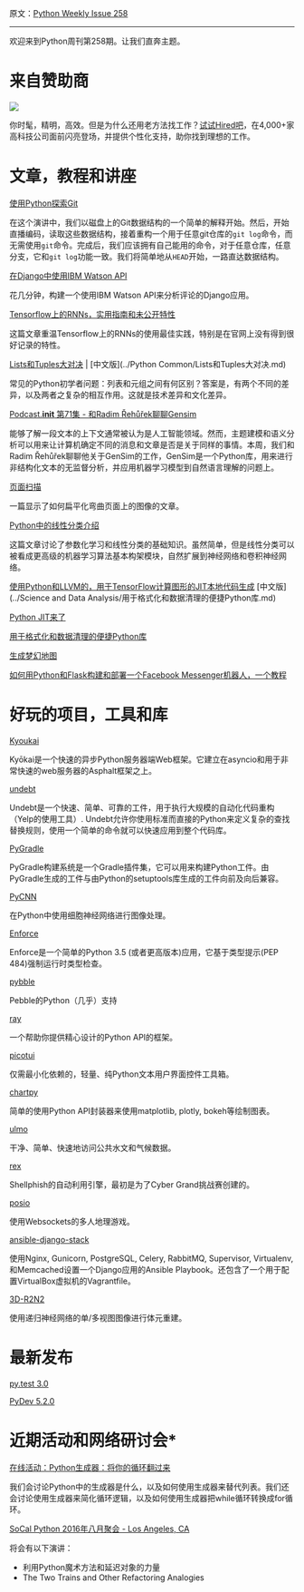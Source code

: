 原文：[Python Weekly Issue 258](http://us2.campaign-archive1.com/?u=e2e180baf855ac797ef407fc7&id=dadedf0a62&e=148158c7b4)

---

欢迎来到Python周刊第258期。让我们直奔主题。

# 来自赞助商

[![](https://gallery.mailchimp.com/e2e180baf855ac797ef407fc7/images/7394541b-6b55-4fde-8756-6b7547029f1b.png)](https://hired.com/?utm_source=newsletters&amp;utm_medium=pythonweekly&amp;utm_campaign=q3-16)

你时髦，精明，高效。但是为什么还用老方法找工作？[试试Hired吧](https://hired.com/?utm_source=newsletters&amp;utm_medium=pythonweekly&amp;utm_campaign=q3-16)，在4,000+家高科技公司面前闪亮登场，并提供个性化支持，助你找到理想的工作。


# 文章，教程和讲座

[使用Python探索Git](https://www.youtube.com/watch?v=CB9p8n3gugM)

在这个演讲中，我们以磁盘上的Git数据结构的一个简单的解释开始。然后，开始直播编码，读取这些数据结构，接着重构一个用于任意git仓库的`git log`命令，而无需使用`git`命令。完成后，我们应该拥有自己能用的命令，对于任意仓库，任意分支，它和`git log`功能一致。我们将简单地从`HEAD`开始，一路直达数据结构。

[在Django中使用IBM Watson API](https://www.epilis.gr/en/blog/2016/08/18/ibm-watson-apis-django/)

花几分钟，构建一个使用IBM Watson API来分析评论的Django应用。

[Tensorflow上的RNNs，实用指南和未公开特性](http://www.wildml.com/2016/08/rnns-in-tensorflow-a-practical-guide-and-undocumented-features/)

这篇文章重温Tensorflow上的RNNs的使用最佳实践，特别是在官网上没有得到很好记录的特性。

[Lists和Tuples大对决](http://nedbatchelder.com/blog/201608/lists_vs_tuples.html) | [中文版](../Python Common/Lists和Tuples大对决.md)

常见的Python初学者问题：列表和元组之间有何区别？答案是，有两个不同的差异，以及两者之复杂的相互作用。这就是技术差异和文化差异。

[Podcast.__init__ 第71集 - 和Radim Řehůřek聊聊Gensim](https://podcastinit.com/radim-rehurek-gensim.html)

能够了解一段文本的上下文通常被认为是人工智能领域。然而，主题建模和语义分析可以用来让计算机确定不同的消息和文章是否是关于同样的事情。本周，我们和Radim Řehůřek聊聊他关于GenSim的工作，GenSim是一个Python库，用来进行非结构化文本的无监督分析，并应用机器学习模型到自然语言理解的问题上。

[页面扫描](https://mzucker.github.io/2016/08/15/page-dewarping.html)

一篇显示了如何扁平化弯曲页面上的图像的文章。

[Python中的线性分类介绍](http://www.pyimagesearch.com/2016/08/22/an-intro-to-linear-classification-with-python/)

这篇文章讨论了参数化学习和线性分类的基础知识。虽然简单，但是线性分类可以被看成更高级的机器学习算法基本构架模块，自然扩展到神经网络和卷积神经网络。

[使用Python和LLVM的，用于TensorFlow计算图形的JIT本地代码生成](http://blog.christianperone.com/2016/08/jit-native-code-generation-for-tensorflow-computation-graphs-using-python-and-llvm/) [中文版](../Science and Data Analysis/用于格式化和数据清理的便捷Python库.md)

[Python JIT来了](https://lwn.net/Articles/691070/)

[用于格式化和数据清理的便捷Python库](https://blog.modeanalytics.com/python-data-cleaning-libraries/)

[生成梦幻地图](http://mewo2.com/notes/terrain/)

[如何用Python和Flask构建和部署一个Facebook Messenger机器人，一个教程](http://tsaprailis.com/2016/06/02/How-to-build-and-deploy-a-Facebook-Messenger-bot-with-Python-and-Flask-a-tutorial/)


# 好玩的项目，工具和库

[Kyoukai](https://github.com/SunDwarf/Kyoukai)

Kyōkai是一个快速的异步Python服务器端Web框架。它建立在asyncio和用于非常快速的web服务器的Asphalt框架之上。

[undebt](https://github.com/Yelp/undebt)

Undebt是一个快速、简单、可靠的工件，用于执行大规模的自动化代码重构（Yelp的使用工具）. Undebt允许你使用标准而直接的Python来定义复杂的查找替换规则，使用一个简单的命令就可以快速应用到整个代码库。

[PyGradle](https://github.com/linkedin/pygradle)&nbsp;

PyGradle构建系统是一个Gradle插件集，它可以用来构建Python工件。由PyGradle生成的工件与由Python的setuptools库生成的工件向前及向后兼容。

[PyCNN](https://github.com/ankitaggarwal011/PyCNN)

在Python中使用细胞神经网络进行图像处理。

[Enforce](https://github.com/RussBaz/enforce)

Enforce是一个简单的Python 3.5 (或者更高版本)应用，它基于类型提示(PEP 484)强制运行时类型检查。

[pybble](https://github.com/hiway/pybble)

Pebble的Python（几乎）支持

[ray](https://github.com/felipevolpone/ray)

一个帮助你提供精心设计的Python API的框架。

[picotui](https://github.com/pfalcon/picotui)

仅需最小化依赖的，轻量、纯Python文本用户界面控件工具箱。

[chartpy](https://github.com/cuemacro/chartpy)

简单的使用Python API封装器来使用matplotlib, plotly, bokeh等绘制图表。

[ulmo](https://github.com/ulmo-dev/ulmo)

干净、简单、快速地访问公共水文和气候数据。

[rex](https://github.com/shellphish/rex)

Shellphish的自动利用引擎，最初是为了Cyber Grand挑战赛创建的。

[posio](https://github.com/abrenaut/posio)

使用Websockets的多人地理游戏。

[ansible-django-stack](https://github.com/jcalazan/ansible-django-stack)

使用Nginx, Gunicorn, PostgreSQL, Celery, RabbitMQ, Supervisor, Virtualenv, 和Memcached设置一个Django应用的Ansible Playbook。还包含了一个用于配置VirtualBox虚拟机的Vagrantfile。

[3D-R2N2](https://github.com/chrischoy/3D-R2N2)

使用递归神经网络的单/多视图图像进行体元重建。


# 最新发布

[py.test 3.0](http://docs.pytest.org/en/latest/changelog.html)&nbsp;

[PyDev 5.2.0](http://pydev.blogspot.com.br/2016/08/pydev-520-released-static-type.html)


# 近期活动和网络研讨会*

[在线活动：Python生成器：将你的循环翻过来](https://www.crowdcast.io/e/generators/register)

我们会讨论Python中的生成器是什么，以及如何使用生成器来替代列表。我们还会讨论使用生成器来简化循环逻辑，以及如何使用生成器把while循环转换成for循环。

[SoCal Python 2016年八月聚会 - Los Angeles, CA](https://www.meetup.com/socalpython/events/233187442/)

将会有以下演讲：

*   利用Python魔术方法和延迟对象的力量
*   The Two Trains and Other Refactoring Analogies
